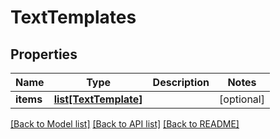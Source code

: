 # TextTemplates

## Properties
Name | Type | Description | Notes
------------ | ------------- | ------------- | -------------
**items** | [**list[TextTemplate]**](TextTemplate.md) |  | [optional] 

[[Back to Model list]](../README.md#documentation-for-models) [[Back to API list]](../README.md#documentation-for-api-endpoints) [[Back to README]](../README.md)


